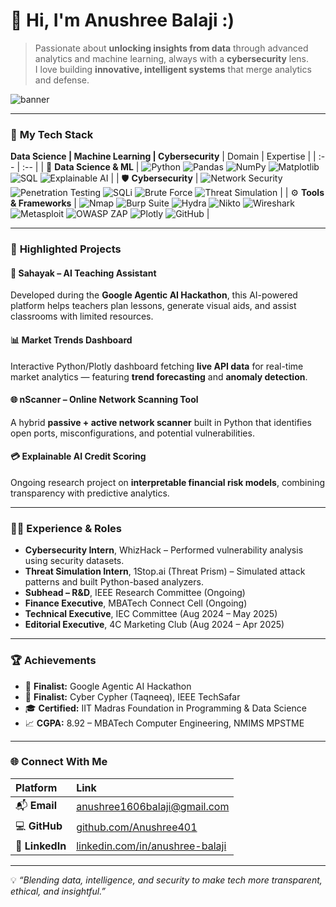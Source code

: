 # 👋 Hi, I'm **Anushree Balaji :)**

> Passionate about **unlocking insights from data** through advanced analytics and machine learning, always with a **cybersecurity** lens.  
> I love building **innovative, intelligent systems** that merge analytics and defense.

![banner](https://media1.giphy.com/media/v1.Y2lkPTc5MGI3NjExczRnbDBhZHRkYnVzdzU1ZDkzOXI4NmF6NXR5ZGtubWo2M2ppeWt6dCZlcD12MV9pbnRlcm5hbF9naWZfYnlfaWQmY3Q9Zw/2i7jspnRBYgg6v4Oki/giphy.gif)

---

### 🧠 **My Tech Stack**
**Data Science | Machine Learning | Cybersecurity**
| Domain | Expertise |
| :-- | :-- |
| 🧮 **Data Science & ML** | ![Python](https://img.shields.io/badge/Python-3776AB?logo=python&logoColor=white) ![Pandas](https://img.shields.io/badge/Pandas-150458?logo=pandas&logoColor=white) ![NumPy](https://img.shields.io/badge/NumPy-013243?logo=numpy&logoColor=white) ![Matplotlib](https://img.shields.io/badge/Matplotlib-11557c?logo=plotly&logoColor=white) ![SQL](https://img.shields.io/badge/SQL-003B57?logo=postgresql&logoColor=white) ![Explainable AI](https://img.shields.io/badge/Explainable%20AI-8A2BE2?logo=ai&logoColor=white) |
| 🛡️ **Cybersecurity** | ![Network Security](https://img.shields.io/badge/Network%20Security-006400?logo=protonvpn&logoColor=white) ![Penetration Testing](https://img.shields.io/badge/Pen%20Testing-1E90FF?logo=hackaday&logoColor=white) ![SQLi](https://img.shields.io/badge/SQLi-DC143C?logo=mysql&logoColor=white) ![Brute Force](https://img.shields.io/badge/Brute%20Force-8B0000?logo=shield&logoColor=white) ![Threat Simulation](https://img.shields.io/badge/Threat%20Simulation-483D8B?logo=python&logoColor=white) |
| ⚙️ **Tools & Frameworks** | ![Nmap](https://img.shields.io/badge/Nmap-4682B4?logo=wireshark&logoColor=white) ![Burp Suite](https://img.shields.io/badge/Burp%20Suite-F37626?logo=burpsuite&logoColor=white) ![Hydra](https://img.shields.io/badge/Hydra-2E8B57?logo=gnuprivacyguard&logoColor=white) ![Nikto](https://img.shields.io/badge/Nikto-708090?logo=securityscorecard&logoColor=white) ![Wireshark](https://img.shields.io/badge/Wireshark-1E90FF?logo=wireshark&logoColor=white) ![Metasploit](https://img.shields.io/badge/Metasploit-000000?logo=metasploit&logoColor=white) ![OWASP ZAP](https://img.shields.io/badge/OWASP%20ZAP-00457C?logo=owasp&logoColor=white) ![Plotly](https://img.shields.io/badge/Plotly-3F4F75?logo=plotly&logoColor=white) ![GitHub](https://img.shields.io/badge/GitHub-181717?logo=github&logoColor=white) |

---

### 🚀 **Highlighted Projects**

#### 🧩 **Sahayak – AI Teaching Assistant**
Developed during the **Google Agentic AI Hackathon**, this AI-powered platform helps teachers plan lessons, generate visual aids, and assist classrooms with limited resources.

#### 📊 **Market Trends Dashboard**
Interactive Python/Plotly dashboard fetching **live API data** for real-time market analytics — featuring **trend forecasting** and **anomaly detection**.

#### 🌐 **nScanner – Online Network Scanning Tool**
A hybrid **passive + active network scanner** built in Python that identifies open ports, misconfigurations, and potential vulnerabilities. 

#### 💳 **Explainable AI Credit Scoring**
Ongoing research project on **interpretable financial risk models**, combining transparency with predictive analytics.

---

### 🧑‍💻 **Experience & Roles**

- **Cybersecurity Intern**, WhizHack – Performed vulnerability analysis using security datasets.  
- **Threat Simulation Intern**, 1Stop.ai (Threat Prism) – Simulated attack patterns and built Python-based analyzers.  
- **Subhead – R&D**, IEEE Research Committee (Ongoing)  
- **Finance Executive**, MBATech Connect Cell (Ongoing)  
- **Technical Executive**, IEC Committee (Aug 2024 – May 2025)  
- **Editorial Executive**, 4C Marketing Club (Aug 2024 – Apr 2025)

---

### 🏆 **Achievements**

- 🥇 **Finalist:** Google Agentic AI Hackathon  
- 🥈 **Finalist:** Cyber Cypher (Taqneeq), IEEE TechSafar  
- 🎓 **Certified:** IIT Madras Foundation in Programming & Data Science  
- 📈 **CGPA:** 8.92 – MBATech Computer Engineering, NMIMS MPSTME  

---

### 🌐 **Connect With Me**

| Platform | Link |
| :-- | :-- |
| 📬 **Email** | [anushree1606balaji@gmail.com](mailto:anushree1606balaji@gmail.com) |
| 💻 **GitHub** | [github.com/Anushree401](https://github.com/Anushree401) |
| 💼 **LinkedIn** | [linkedin.com/in/anushree-balaji](https://www.linkedin.com/in/anushree-balaji-a71b9a255) |

---

💡 *“Blending data, intelligence, and security to make tech more transparent, ethical, and insightful.”*
